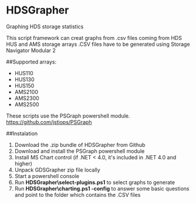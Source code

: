 # HDSGrapher

Graphing HDS storage statistics

This script framework can creat graphs from .csv files coming from HDS HUS and AMS storage arrays
.CSV files have to be generated using Storage Navigator Modular 2


##Supported arrays:
* HUS110
* HUS130
* HUS150
* AMS2100
* AMS2300
* AMS2500

These scripts use the PSGraph powershell module. 
https://github.com/jstiops/PSGraph

##Instalation
1. Download the .zip bundle of HDSGrapher from Github
2. Download and install the PSGraph powershell module
3. Install MS Chart control (if .NET < 4.0, it's included in .NET 4.0 and higher)
4. Unpack GDSGrapher zip file locally
5. Start a powershell console
6. Run **HDSGrapher\select-plugins.ps1** to select graphs to generate
7. Run **HDSGrapher\charting.ps1 -config** to answer some basic questions and point to the folder which contains the .CSV files
